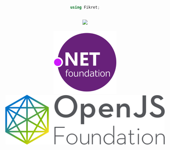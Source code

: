 <div align="center">

```cs
using Fikret;
```
</div>
<br>
<div align="center"><a href="https://github.com/fikret0/"><img src="https://github-readme-stats.vercel.app/api?username=fikret0"></img></a></div>
<br>
<div align="center"><a href="https://dotnetfoundation.org/"><img src="dotnet.svg" height="200" width="200"></img></a><a href="https://www.electronjs.org/"><img src="openjs.svg"></img></a></div>
